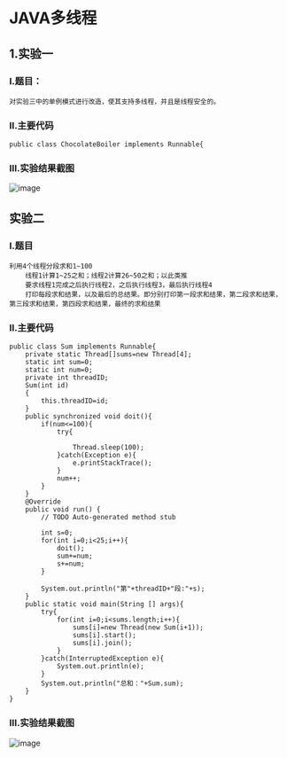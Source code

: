 # JAVA多线程
## 1.实验一
### Ⅰ.题目：
    对实验三中的单例模式进行改造，使其支持多线程，并且是线程安全的。
### Ⅱ.主要代码
    public class ChocolateBoiler implements Runnable{
    	
### Ⅲ.实验结果截图
![image](https://note.youdao.com/yws/public/resource/120358c4940c4f4e4eaa35080299243c/xmlnote/66703BE89802411AAD73F2B835B813D8/443)

## 实验二
### Ⅰ.题目
    利用4个线程分段求和1~100
        线程1计算1~25之和；线程2计算26~50之和；以此类推
        要求线程1完成之后执行线程2，之后执行线程3，最后执行线程4
        打印每段求和结果，以及最后的总结果。即分别打印第一段求和结果，第二段求和结果，第三段求和结果，第四段求和结果，最终的求和结果
### Ⅱ.主要代码
    public class Sum implements Runnable{
    	private static Thread[]sums=new Thread[4];
    	static int sum=0;
    	static int num=0;
    	private int threadID;
    	Sum(int id)
    	{
    		this.threadID=id;
    	}
    	public synchronized void doit(){
    		if(num<=100){
    			try{
    				
    				Thread.sleep(100);
    			}catch(Exception e){
    				e.printStackTrace();
    			}
    			num++;
    		}
    	}
    	@Override
    	public void run() {
    		// TODO Auto-generated method stub
    		
    		int s=0;
    		for(int i=0;i<25;i++){
    			doit();
    			sum+=num;
    			s+=num;
    		}
    		
    		System.out.println("第"+threadID+"段:"+s);
    	}
    	public static void main(String [] args){
    		try{
    			for(int i=0;i<sums.length;i++){
    				sums[i]=new Thread(new Sum(i+1));
    				sums[i].start();
    				sums[i].join();
    			}
    		}catch(InterruptedException e){
    			System.out.println(e);
    		}
    		System.out.println("总和："+Sum.sum);
    	}
    }
### Ⅲ.实验结果截图
![image](https://note.youdao.com/yws/public/resource/120358c4940c4f4e4eaa35080299243c/xmlnote/59B67CA99B7049BCB62DCE3442A7A67F/454)
